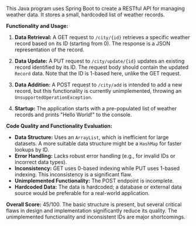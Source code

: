 This Java program uses Spring Boot to create a RESTful API for managing weather data.  It stores a small, hardcoded list of weather records.

**Functionality and Usage:**

1. **Data Retrieval:**  A GET request to `/city/{id}` retrieves a specific weather record based on its ID (starting from 0).  The response is a JSON representation of the record.

2. **Data Update:** A PUT request to `/city/update/{id}` updates an existing record identified by its ID. The request body should contain the updated `Record` data.  Note that the ID is 1-based here, unlike the GET request.

3. **Data Addition:** A POST request to `/city/add` is intended to add a new record, but this functionality is currently unimplemented, throwing an `UnsupportedOperationException`.

4. **Startup:** The application starts with a pre-populated list of weather records and prints "Hello World!" to the console.


**Code Quality and Functionality Evaluation:**

* **Data Structure:** Uses an `ArrayList`, which is inefficient for large datasets. A more suitable data structure might be a `HashMap` for faster lookups by ID.
* **Error Handling:** Lacks robust error handling (e.g., for invalid IDs or incorrect data types).
* **Inconsistency:** GET uses 0-based indexing while PUT uses 1-based indexing.  This inconsistency is a significant flaw.
* **Unimplemented Functionality:** The POST endpoint is incomplete.
* **Hardcoded Data:** The data is hardcoded; a database or external data source would be preferable for a real-world application.


**Overall Score:** 45/100.  The basic structure is present, but several critical flaws in design and implementation significantly reduce its quality.  The unimplemented functionality and inconsistent IDs are major shortcomings.
